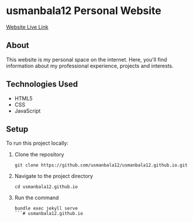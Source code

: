  # usmanbala12 Personal Website

[Website Live Link](https://usmanbala12.github.io)

## About

This website is my personal space on the internet. Here, you'll find information about my professional experience, projects and interests.


## Technologies Used

- HTML5
- CSS
- JavaScript

## Setup

To run this project locally:

1. Clone the repository
   ```
   git clone https://github.com/usmanbala12/usmanbala12.github.io.git
   ```
2. Navigate to the project directory
   ```
   cd usmanbala12.github.io
   ```
3. Run the command
   ```
   bundle exec jekyll serve
   ```# usmanbala12.github.io
